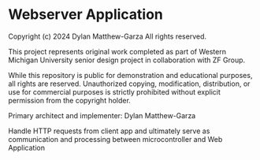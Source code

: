 # Webserver Application 

Copyright (c) 2024 Dylan Matthew-Garza
All rights reserved.

This project represents original work completed as part of Western Michigan University senior design project in collaboration with ZF Group.

While this repository is public for demonstration and educational purposes, all rights are reserved. Unauthorized copying, modification, distribution, or use for commercial purposes is strictly prohibited without explicit permission from the copyright holder.

Primary architect and implementer: Dylan Matthew-Garza

Handle HTTP requests from client app and ultimately serve as communication and processing between microcontroller
and Web Application
